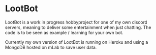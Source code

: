 # LootBot

LootBot is a work in progress hobbyproject for one of my own discord servers, meaning to deliver some entertainment when just chatting.
The code is to be seen as example / learning for your own bot.

Currently my own version of LootBot is running on Heroku and using a MongoDB hosted on mLab to save user data.

